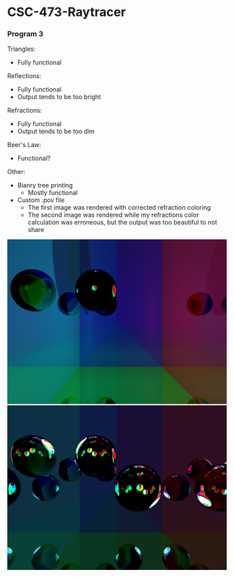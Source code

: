 # CSC-473-Raytracer

### Program 3

Triangles:
* Fully functional

Reflections:
* Fully functional
* Output tends to be too bright

Refractions:
* Fully functional
* Output tends to be too dim

Beer's Law:
* Functional?

Other:
* Bianry tree printing
	* Mostly functional
* Custom .pov file
	* The first image was rendered with corrected refraction coloring
	* The second image was rendered while my refractions color calculation was erroneous, but the output was too beautiful to not share



![myPlanes](myPlanes.png)
![myPlanes2](myPlanes2.png)
